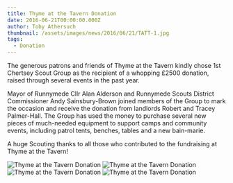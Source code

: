 ```yaml
---
title: Thyme at the Tavern Donation
date: 2016-06-21T00:00:00.000Z
author: Toby Athersuch
thumbnail: /assets/images/news/2016/06/21/TATT-1.jpg
tags:
  - Donation
---
```


The generous patrons and friends of Thyme at the Tavern kindly chose 1st Chertsey Scout Group as the recipient of a whopping £2500 donation, raised through several events in the past year.

Mayor of Runnymede Cllr Alan Alderson and Runnymede Scouts District Commissioner Andy Sainsbury-Brown joined members of the Group to mark the occasion and receive the donation from landlords Robert and Tracey Palmer-Hall. The Group has used the money to purchase several new pieces of much-needed equipment to support camps and community events, including patrol tents, benches, tables and a new bain-marie.

A huge Scouting thanks to all those who contributed to the fundraising at Thyme at the Tavern!

![Thyme at the Tavern Donation](/assets/images/news/2016/06/21/TATT-1.jpg)
![Thyme at the Tavern Donation](/assets/images/news/2016/06/21/TATT-2.jpg)
![Thyme at the Tavern Donation](/assets/images/news/2016/06/21/TATT-3.jpg)
![Thyme at the Tavern Donation](/assets/images/news/2016/06/21/TATT-4.jpg)